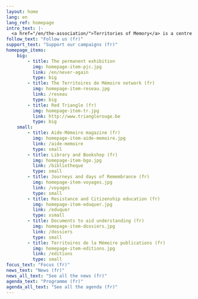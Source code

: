```yaml
---
layout: home
lang: en
lang_ref: homepage
intro_text: |-
  <a href="/en/the-association/">Territories of Memory</a> is a centre of education in the name of resistance and citizenship. To perform work of remembrance with children, young people and adults, the association develops a wide array of initiatives for communicating the past and encouraging everyone’s involvement in building a democratic society that safeguards fundamental freedoms.
follow_text: "Follow us (fr)"
support_text: "Support our campaigns (fr)"
homepage_items:
    big:
        - title: The permanent exhibition
          img: homepage-item-pjc.jpg
          link: /en/never-again
          type: big
        - title: The Territoires de Mémoire network (fr)
          img: homepage-item-reseau.jpg
          link: /reseau
          type: big
        - title: Red Triangle (fr)
          img: homepage-item-tr.jpg
          link: http://www.trianglerouge.be
          type: big
    small:
        - title: Aide-Mémoire magazine (fr)
          img: homepage-item-aide-memoire.jpg
          link: /aide-memoire
          type: small
        - title: Library and Bookshop (fr)
          img: homepage-item-bgo.jpg
          link: /bibliotheque
          type: small
        - title: Journeys and days of Remembrance (fr)
          img: homepage-item-voyages.jpg
          link: /voyages
          type: small
        - title: Resistance and Citizenship education (fr)
          img: homepage-item-eduquer.jpg
          link: /eduquer
          type: xsmall
        - title: Documents to aid understanding (fr)
          img: homepage-item-dossiers.jpg
          link: /dossiers
          type: small
        - title: Territoires de la Mémoire publications (fr)
          img: homepage-item-editions.jpg
          link: /editions
          type: small
focus_text: "Focus (fr)"
news_text: "News (fr)"
news_all_text: "See all the news (fr)"
agenda_text: "Programme (fr)"
agenda_all_text: "See all the agenda (fr)"
---
```

